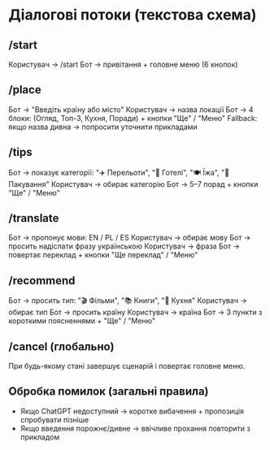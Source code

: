 # Діалогові потоки (текстова схема)

## /start
Користувач → /start
Бот → привітання + головне меню (6 кнопок)

## /place
Бот → "Введіть країну або місто"
Користувач → назва локації
Бот → 4 блоки: (Огляд, Топ-3, Кухня, Поради) + кнопки "Ще" / "Меню"
Fallback: якщо назва дивна → попросити уточнити прикладами

## /tips
Бот → показує категорії: "✈️ Перельоти", "🏨 Готелі", "🍽️ Їжа", "🧳 Пакування"
Користувач → обирає категорію
Бот → 5–7 порад + кнопки "Ще" / "Меню"

## /translate
Бот → пропонує мови: EN / PL / ES
Користувач → обирає мову
Бот → просить надіслати фразу українською
Користувач → фраза
Бот → повертає переклад + кнопки "Ще переклад" / "Меню"

## /recommend
Бот → просить тип: "🎬 Фільми", "📚 Книги", "🍝 Кухня"
Користувач → обирає тип
Бот → просить країну
Користувач → країна
Бот → 3 пункти з короткими поясненнями + "Ще" / "Меню"

## /cancel (глобально)
При будь-якому стані завершує сценарій і повертає головне меню.

## Обробка помилок (загальні правила)
- Якщо ChatGPT недоступний → коротке вибачення + пропозиція спробувати пізніше
- Якщо введення порожнє/дивне → ввічливе прохання повторити з прикладом
